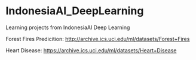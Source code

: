 # IndonesiaAI_DeepLearning

Learning projects from IndonesiaAI Deep Learning

Forest Fires Predicition:
http://archive.ics.uci.edu/ml/datasets/Forest+Fires

Heart Disease:
https://archive.ics.uci.edu/ml/datasets/Heart+Disease
